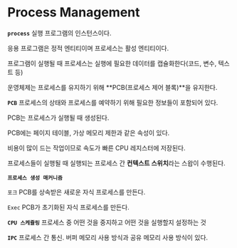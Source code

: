 # Process Management

**`process`** 실행 프로그램의 인스턴스이다.

응용 프로그램은 정적 엔티티이며 프로세스는 활성 엔티티이다.

프로그램이 실행될 때 프로세스는 실행에 필요한 데이터를 캡슐화한다(코드, 변수, 텍스트 등)

운영체제는 프로세스를 유지하기 위해 **PCB(프로세스 제어 블록)**을 유지한다.

**`PCB`** 프로세스의 상태와 프로세스를 예약하기 위해 필요한 정보들이 포함되어 있다.

PCB는 프로세스가 실행될 때 생성된다.

PCB에는 페이지 테이블, 가상 메모리 제한과 같은 속성이 있다.

비용이 많이 드는 작업이므로 속도가 빠른 CPU 레지스터에 저장된다.

프로세스들이 실행될 때 실행되는 프로세스 간 **컨텍스트 스위치**라는 스왑이 수행된다. 

**`프로세스 생성 매커니즘`**

`포크` PCB를 상속받은 새로운 자식 프로세스를 만든다.

`Exec` PCB가 초기화된 자식 프로세스를 만든다.

**`CPU 스케쥴링`** 프로세스 중 어떤 것을 중지하고 어떤 것을 실행할지 설정하는 것

**`IPC`** 프로세스 간 통신. 버퍼 메모리 사용 방식과 공유 메모리 사용 방식이 있다.